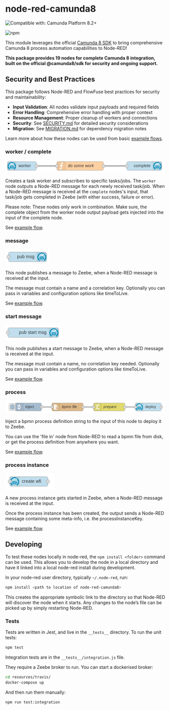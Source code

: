 # node-red-camunda8

![Compatible with: Camunda Platform 8.2+](https://img.shields.io/badge/Compatible%20with-Camunda%20Platform%208-0072Ce)

![npm](https://img.shields.io/npm/v/node-red-camunda8)

This module leverages the official [Camunda 8 SDK](https://github.com/camunda/camunda-8-js-sdk) to bring comprehensive Camunda 8 process automation capabilities to Node-RED!

**This package provides 19 nodes for complete Camunda 8 integration, built on the official @camunda8/sdk for security and ongoing support.**

## Security and Best Practices

This package follows Node-RED and FlowFuse best practices for security and maintainability:

- **Input Validation**: All nodes validate input payloads and required fields
- **Error Handling**: Comprehensive error handling with proper context
- **Resource Management**: Proper cleanup of workers and connections
- **Security**: See [SECURITY.md](SECURITY.md) for detailed security considerations
- **Migration**: See [MIGRATION.md](MIGRATION.md) for dependency migration notes

Learn more about how these nodes can be used from basic [example flows](https://flows.nodered.org/collection/IC--I_j4q-Mt).

### worker / complete

![task-worker and complete node](docs/worker-complete.png)

Creates a task worker and subscribes to specific tasks/jobs. The `worker` node outputs a Node-RED message for each newly received task/job.
When a Node-RED message is received at the `complete` nodes's input, that task/job gets completed in Zeebe (with either success, failure or error).

Please note: These nodes only work in combination. Make sure, the complete object from the worker node output payload gets injected into the input of the complete node.

See [example flow](https://flows.nodered.org/flow/71e06f6a3e3bcbc7721cd970215b5180).

### message

![publish-message node](docs/pub-msg.png)

This node publishes a message to Zeebe, when a Node-RED message is received at the input.

The message must contain a name and a correlation key. Optionally you can pass in variables and configuration options like timeToLive.

See [example flow](https://flows.nodered.org/flow/d409cb6dfdd283a01724dc85cd65387e).

### start message

![publish-start-message node](docs/pub-start-msg.png)

This node publishes a start message to Zeebe, when a Node-RED message is received at the input.

The message must contain a name, no correlation key needed. Optionally you can pass in variables and configuration options like timeToLive.

See [example flow](https://flows.nodered.org/flow/5ab8499646b88cdbbb40a526ff4638d8).

### process

![deploy node](docs/deploy.png)

Inject a bpmn process definition string to the input of this node to deploy it to Zeebe.

You can use the 'file in' node from Node-RED to read a bpmn file from disk, or get the process definition from anywhere you want.

See [example flow](https://flows.nodered.org/flow/1fdad35c25b7269eea64b76d3236c3a6).

### process instance

![workflow-instance node](docs/create-wfi.png)

A new process instance gets started in Zeebe, when a Node-RED message is received at the input.

Once the process instance has been created, the output sends a Node-RED message containing some meta-info, i.e. the processInstanceKey.

See [example flow](https://flows.nodered.org/flow/1195ed3512bc05c02558e319ebc46abb).

## Developing

To test these nodes locally in node-red, the `npm install <folder>` command can be used. This allows you to develop the node in a local directory and have it linked into a local node-red install during development.

In your node-red user directory, typically `~/.node-red`, run:

```bash
npm install <path to location of node-red-camunda8>
```

This creates the appropriate symbolic link to the directory so that Node-RED will discover the node when it starts. Any changes to the node’s file can be picked up by simply restarting Node-RED.

### Tests

Tests are written in Jest, and live in the `__tests__` directory. To run the unit tests:

```bash
npm test
```

Integration tests are in the `__tests__/integration.js` file.

They require a Zeebe broker to run. You can start a dockerised broker:

```bash
cd resources/travis/
docker-compose up
```

And then run them manually:

```bash
npm run test:integration
```
